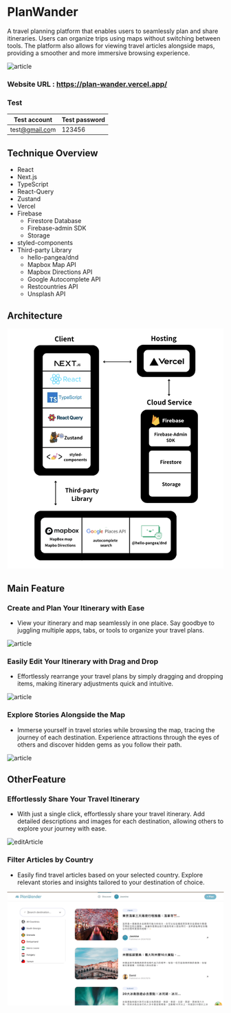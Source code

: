 # PlanWander


A travel planning platform that enables users to seamlessly plan and share itineraries. 
Users can organize trips using maps without switching between tools. The platform also allows for viewing travel articles alongside maps, providing a smoother and more immersive browsing experience.


![article](/images/landing.png)

### Website URL : https://plan-wander.vercel.app/

### Test

| Test account                              | Test password |
| ----------------------------------------- | ------------- |
| test[@gmail.co](mailto:Alanna@gmail.com)m | 123456        |

## **Technique Overview**

- React
- Next.js
- TypeScript
- React-Query
- Zustand
- Vercel
- Firebase
  - Firestore Database
  - Firebase-admin SDK
  - Storage
- styled-components
- Third-party Library
  - hello-pangea/dnd
  - Mapbox Map API
  - Mapbox Directions API
  - Google Autocomplete API
  - Restcountries API
  - Unsplash API

## **Architecture**

![article](/images/architecture.png)

## Main Feature

### Create and Plan Your Itinerary with Ease

- View your itinerary and map seamlessly in one place. Say goodbye to juggling multiple apps, tabs, or tools to organize your travel plans.


![article](/images/demo_search.gif)

### **Easily Edit Your Itinerary with Drag and Drop**

- Effortlessly rearrange your travel plans by simply dragging and dropping items, making itinerary adjustments quick and intuitive.


![article](/images/demo_drag.gif)

### **Explore Stories Alongside the Map**

- Immerse yourself in travel stories while browsing the map, tracing the journey of each destination. Experience attractions through the eyes of others and discover hidden gems as you follow their path.


![article](/images/demo_article.gif)

## OtherFeature

### Effortlessly Share Your Travel Itinerary

- With just a single click, effortlessly share your travel itinerary. Add detailed descriptions and images for each destination, allowing others to explore your journey with ease.


![editArticle](/images/demo_editArticle.gif)

### **Filter Articles by Country**

- Easily find travel articles based on your selected country. Explore relevant stories and insights tailored to your destination of choice.


![filter](/images/demo_filter.gif)
